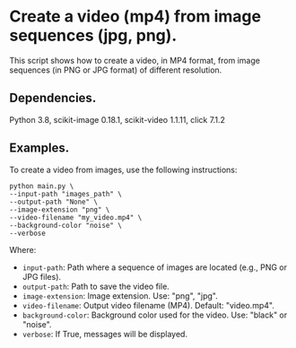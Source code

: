 # Create a video (mp4) from image sequences (jpg, png).

This script shows how to create a video, in MP4 format, from image sequences (in PNG or JPG format)
of different resolution.

## Dependencies.

Python 3.8, scikit-image 0.18.1, scikit-video 1.1.11, click 7.1.2

## Examples.

To create a video from images, use the following instructions:

```
python main.py \
--input-path "images_path" \
--output-path "None" \
--image-extension "png" \
--video-filename "my_video.mp4" \
--background-color "noise" \
--verbose
```

Where:

- `input-path`: Path where a sequence of images are located (e.g., PNG or JPG files).
- `output-path`: Path to save the video file.
- `image-extension`: Image extension. Use: "png", "jpg".
- `video-filename`: Output video filename (MP4). Default: "video.mp4".
- `background-color`: Background color used for the video. Use: "black" or "noise".
- `verbose`: If True, messages will be displayed.
